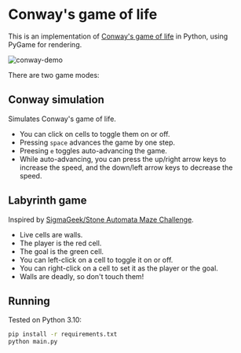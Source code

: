 # Conway's game of life

This is an implementation of [Conway's game of life](https://en.wikipedia.org/wiki/Conway%27s_Game_of_Life) in Python, using PyGame for rendering.

![conway-demo](https://github.com/jmateusms/conway/assets/19481756/ac49dec5-5168-45c6-bced-9fb3537a125c)

There are two game modes:

## Conway simulation

Simulates Conway's game of life.

- You can click on cells to toggle them on or off.
- Pressing `space` advances the game by one step.
- Preesing `e` toggles auto-advancing the game.
- While auto-advancing, you can press the up/right arrow keys to increase the speed, and the down/left arrow keys to decrease the speed.

## Labyrinth game

Inspired by [SigmaGeek/Stone Automata Maze Challenge](https://sigmageek.com/stone_results/stone-automata-maze-challenge#!).

- Live cells are walls.
- The player is the red cell.
- The goal is the green cell.
- You can left-click on a cell to toggle it on or off.
- You can right-click on a cell to set it as the player or the goal.
- Walls are deadly, so don't touch them!

## Running

Tested on Python 3.10:

```bash
pip install -r requirements.txt
python main.py
```
